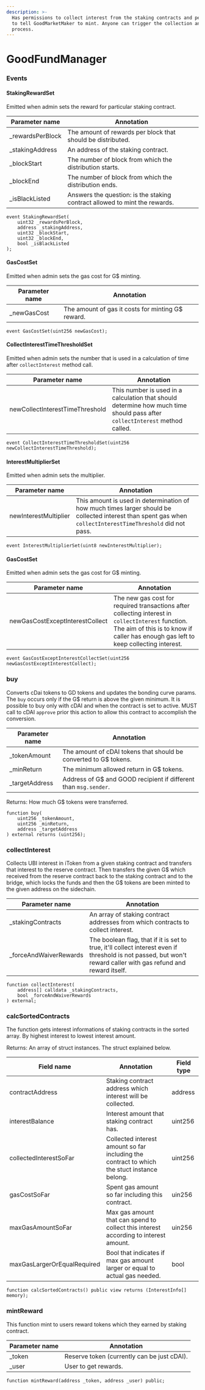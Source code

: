 ```yaml
---
description: >-
  Has permissions to collect interest from the staking contracts and permissions
  to tell GoodMarketMaker to mint. Anyone can trigger the collection and minting
  process.
---
```


# GoodFundManager

### Events

#### StakingRewardSet

Emitted when admin sets the reward for particular staking contract.

| Parameter name    | Annotation                                                                 |
| ----------------- | -------------------------------------------------------------------------- |
| \_rewardsPerBlock | The amount of rewards per block that should be distributed.                |
| \_stakingAddress  | An address of the staking contract.                                        |
| \_blockStart      | The number of block from which the distribution starts.                    |
| \_blockEnd        | The number of block from which the distribution ends.                      |
| \_isBlackListed   | Answers the question: is the staking contract allowed to mint the rewards. |

```
event StakingRewardSet(
    uint32 _rewardsPerBlock,
    address _stakingAddress,
    uint32 _blockStart,
    uint32 _blockEnd,
    bool _isBlackListed
);
```

#### GasCostSet

Emitted when admin sets the gas cost for G$ minting.

| Parameter name | Annotation                                        |
| -------------- | ------------------------------------------------- |
| \_newGasCost   | The amount of gas it costs for minting G$ reward. |

```
event GasCostSet(uint256 newGasCost);
```

#### CollectInterestTimeThresholdSet

Emitted when admin sets the number that is used in a calculation of time after `collectInterest` method call.

| Parameter name                  | Annotation                                                                                                                  |
| ------------------------------- | --------------------------------------------------------------------------------------------------------------------------- |
| newCollectInterestTimeThreshold | This number is used in a calculation that should determine how much time should pass after `collectInterest` method called. |

```
event CollectInterestTimeThresholdSet(uint256 newCollectInterestTimeThreshold);
```

#### InterestMultiplierSet

Emitted when admin sets the multiplier.

| Parameter name        | Annotation                                                                                                                                                  |
| --------------------- | ----------------------------------------------------------------------------------------------------------------------------------------------------------- |
| newInterestMultiplier | This amount is used in determination of how much times larger should be collected interest than spent gas when `collectInterestTimeThreshold` did not pass. |

```
event InterestMultiplierSet(uint8 newInterestMultiplier);
```

#### GasCostSet

Emitted when admin sets the gas cost for G$ minting.

| Parameter name                  | Annotation                                                                                                                                                                                |
| ------------------------------- | ----------------------------------------------------------------------------------------------------------------------------------------------------------------------------------------- |
| newGasCostExceptInterestCollect | The new gas cost for required transactions after collecting interest in `collectInterest` function. The aim of this is to know if caller has enough gas left to keep collecting interest. |

```
event GasCostExceptInterestCollectSet(uint256 newGasCostExceptInterestCollect);
```

### buy

Converts cDai tokens to GD tokens and updates the bonding curve params. The `buy` occurs only if the G$ return is above the given minimum. It is possible to buy only with cDAI and when the contract is set to active. MUST call to cDAI `approve` prior this action to allow this contract to accomplish the conversion.

| Parameter name  | Annotation                                                       |
| --------------- | ---------------------------------------------------------------- |
| \_tokenAmount   | The amount of cDAI tokens that should be converted to G$ tokens. |
| \_minReturn     | The minimum allowed return in G$ tokens.                         |
| \_targetAddress | Address of G$ and GOOD recipient if different than `msg.sender`. |

Returns: How much G$ tokens were transferred.

```
function buy(
    uint256 _tokenAmount,
    uint256 _minReturn,
    address _targetAddress
) external returns (uint256);
```

### collectInterest

Collects UBI interest in iToken from a given staking contract and transfers that interest to the reserve contract. Then transfers the given G$ which received from the reserve contract back to the staking contract and to the bridge, which locks the funds and then the G$ tokens are been minted to the given address on the sidechain.

| Parameter name          | Annotation                                                                                                                                                      |
| ----------------------- | --------------------------------------------------------------------------------------------------------------------------------------------------------------- |
| \_stakingContracts      | An array of staking contract addresses from which contracts to collect interest.                                                                                |
| \_forceAndWaiverRewards | The boolean flag, that if it is set to true, it'll collect interest even if threshold is not passed, but won't reward caller with gas refund and reward itself. |

```
function collectInterest(
	address[] calldata _stakingContracts,
	bool _forceAndWaiverRewards
) external;
```

### calcSortedContracts

The function gets interest informations of staking contracts in the sorted array. By highest interest to lowest interest amount.

Returns: An array of struct instances. The struct explained below.

| Field name                  | Annotation                                                                                  | Field type |
| --------------------------- | ------------------------------------------------------------------------------------------- | ---------- |
| contractAddress             | Staking contract address which interest will be collected.                                  | address    |
| interestBalance             | Interest amount that staking contract has.                                                  | uint256    |
| collectedInterestSoFar      | Collected interest amount so far including the contract to which the stuct instance belong. | uint256    |
| gasCostSoFar                | Spent gas amount so far including this contract.                                            | uin256     |
| maxGasAmountSoFar           | Max gas amount that can spend to collect this interest according to interest amount.        | uin256     |
| maxGasLargerOrEqualRequired | Bool that indicates if max gas amount larger or equal to actual gas needed.                 | bool       |

```
function calcSortedContracts() public view returns (InterestInfo[] memory);
```

### mintReward

This function mint to users reward tokens which they earned by staking contract.

| Parameter name | Annotation                                  |
| -------------- | ------------------------------------------- |
| \_token        | Reserve token (currently can be just cDAI). |
| \_user         | User to get rewards.                        |

```
function mintReward(address _token, address _user) public;
```
